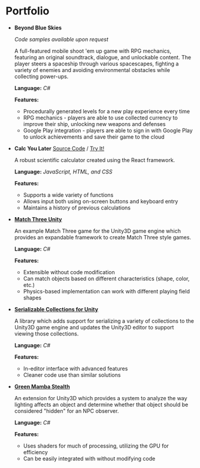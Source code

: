 # Portfolio

- **Beyond Blue Skies**
    
    _Code samples available upon request_
    
    A full-featured mobile shoot 'em up game with RPG mechanics, featuring an original soundtrack, dialogue, and unlockable content. The player steers a spaceship through various spacescapes, fighting a variety of enemies and avoiding environmental obstacles while collecting power-ups.
 
    **Language:** _C#_
    
    **Features:**
    - Procedurally generated levels for a new play experience every time
    - RPG mechanics - players are able to use collected currency to improve their ship, unlocking new weapons and defenses
    - Google Play integration - players are able to sign in with Google Play to unlock achievements and save their game to the cloud
   
- **Calc You Later** [Source Code](https://github.com/DameonL/CalcYouLater) / [Try It!](https://dameonl.github.io/CalcYouLater/calcyoulater.html)
    
    A robust scientific calculator created using the React framework.
 
    **Language:** _JavaScript, HTML, and CSS_
    
    **Features:**
    - Supports a wide variety of functions
    - Allows input both using on-screen buttons and keyboard entry
    - Maintains a history of previous calculations

- **[Match Three Unity](https://github.com/DameonL/MatchThreeUnity)**

    An example Match Three game for the Unity3D game engine which provides an expandable framework to create Match Three style games.

    **Language:** _C#_
    
    **Features:**
    - Extensible without code modification
    - Can match objects based on different characteristics (shape, color, etc.)
    - Physics-based implementation can work with different playing field shapes

- **[Serializable Collections for Unity](https://github.com/DameonL/Serializable-Collections-For-Unity)**
 
    A library which adds support for serializing a variety of collections to the Unity3D game engine and updates the Unity3D editor to support viewing those collections.

    **Language:** _C#_
    
    **Features:**
    - In-editor interface with advanced features
    - Cleaner code use than similar solutions

- **[Green Mamba Stealth](https://github.com/DameonL/GreenMambaStealth)**

    An extension for Unity3D which provides a system to analyze the way lighting affects an object and determine whether that object should be considered "hidden" for an NPC observer.
 
    **Language:** _C#_
    
    **Features:**
    - Uses shaders for much of processing, utilizing the GPU for efficiency
    - Can be easily integrated with without modifying code
